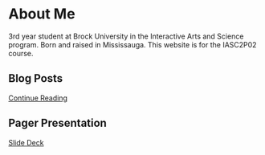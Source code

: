 # About Me
  
3rd year student at Brock University in the Interactive Arts and Science program.  Born and raised in Mississauga.  This website is for the IASC2P02 course.
  
  
  ## Blog Posts
[Continue Reading](blog)

## Pager Presentation
[Slide Deck](slides.html)
